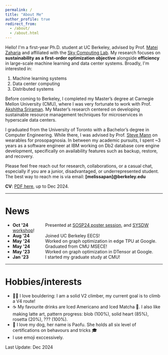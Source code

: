 ```yaml
---
permalink: /
title: "About Me"
author_profile: true
redirect_from: 
  - /about/
  - /about.html
---
```


Hello! I'm a first-year Ph.D. student at UC Berkeley, advised by Prof. [Matei Zaharia](https://people.eecs.berkeley.edu/~matei/) and affiliated with the [Sky Computing Lab](https://sky.cs.berkeley.edu/). My research focuses on **sustainability as a first-order optimization objective** alongside **efficiency** in large-scale machine learning and data center systems. Broadly, I'm interested in:
1. Machine learning systems  
2. Data center computing  
3. Distributed systems  

Before coming to Berkeley, I completed my Master’s degree at Carnegie Mellon University (CMU), where I was very fortunate to work with Prof. [Akshitha Sriraman](https://users.ece.cmu.edu/~asrirama/). My Master’s research centered on developing sustainable resource management techniques for microservices in hyperscale data centers. 

I graduated from the University of Toronto with a Bachelor’s degree in Computer Engineering. While there, I was advised by Prof. [Steve Mann](https://www.ece.utoronto.ca/people/mann-s/) on wearables for prosopagnosia. In between my academic pursuits, I spent ~3 years as a software engineer at IBM working on Db2 database core engine development, specifically on availability features such as backup, restore, and recovery.

Please feel free reach out for research, collaborations, or a casual chat, especially if you are a junior, disadvantaged, or underrepresented student. The best way to reach me is via email:
**[melissapan]@berkeley.edu**


**CV**: [PDF here](../files/cv_2024.pdf), up to Dec 2024.

---

News
======
- **<span style="display:inline-block;width:100px;">Oct '24</span>** Presented at [SOSP24 poster session](https://sigops.org/s/conferences/sosp/2024/cfpo.html), and [SYSDW workshop](https://sysdw24.github.io/)!
- **<span style="display:inline-block;width:100px;">Aug '24</span>** Joined UC Berkeley EECS!
- **<span style="display:inline-block;width:100px;">May '24</span>** Worked on graph optimization in edge TPU at Google.
- **<span style="display:inline-block;width:100px;">May '24</span>** Graduated from CMU MSECE!
- **<span style="display:inline-block;width:100px;">May '23</span>** Worked on graph optimization in DTensor at Google.
- **<span style="display:inline-block;width:100px;">Jan '23</span>** I started my graduate study at CMU!


---

Hobbies/interests
======
* 🧗‍♀️ I love bouldering: I am a solid V2 climber, my current goal is to climb a V4 route!
* ☕️ My favourite drinks are Iced Americano and Iced Matcha 🍵. I also like making latte art, pattern progress: blob (100%), solid heart (85%), rosetta (20%), ??? (100%).
* 🐶 I love my dog, her name is Paofu. She holds all six level of certifications on behavours and tricks 🎓
* I use emoji exccessively.


Last Update: Dec 2024